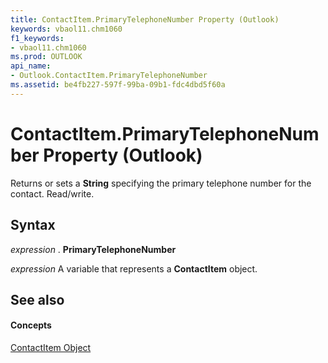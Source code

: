 ```yaml
---
title: ContactItem.PrimaryTelephoneNumber Property (Outlook)
keywords: vbaol11.chm1060
f1_keywords:
- vbaol11.chm1060
ms.prod: OUTLOOK
api_name:
- Outlook.ContactItem.PrimaryTelephoneNumber
ms.assetid: be4fb227-597f-99ba-09b1-fdc4dbd5f60a
---
```



# ContactItem.PrimaryTelephoneNumber Property (Outlook)

Returns or sets a  **String** specifying the primary telephone number for the contact. Read/write.


## Syntax

 _expression_ . **PrimaryTelephoneNumber**

 _expression_ A variable that represents a **ContactItem** object.


## See also


#### Concepts


[ContactItem Object](contactitem-object-outlook.md)

